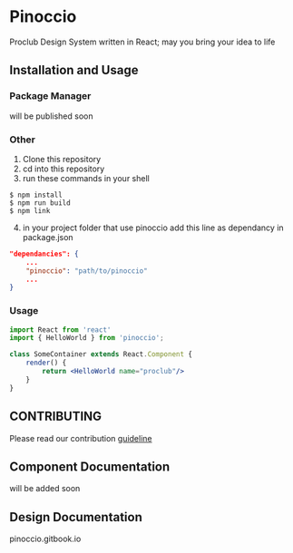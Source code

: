 # Pinoccio

Proclub Design System written in React; may you bring your idea to life

## Installation and Usage

### Package Manager

will be published soon

### Other

1. Clone this repository
2. cd into this repository
3. run these commands in your shell
```  
$ npm install
$ npm run build
$ npm link
```
4. in your project folder that use pinoccio add this line as dependancy in package.json
```json
"dependancies": {
    ...
    "pinoccio": "path/to/pinoccio"
    ...
}
```

### Usage
```jsx
import React from 'react'
import { HelloWorld } from 'pinoccio';

class SomeContainer extends React.Component {
    render() {
        return <HelloWorld name="proclub"/>
    }
}
```

## CONTRIBUTING
Please read our contribution [ guideline ]( CONTRIBUTING.md )

## Component Documentation
will be added soon

## Design Documentation
pinoccio.gitbook.io
